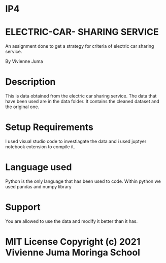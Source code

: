 # IP4
# ELECTRIC-CAR- SHARING SERVICE
An assignment done to get a strategy for criteria of electric car sharing service.

By Vivienne Juma
# Description
This is data obtained from the electric car sharing service. The data that have been used are in the data folder. It contains the cleaned dataset and the original one.
# Setup Requirements
I used visual studio code to investiagate the data and i used juptyer notebook extension to compile it.
# Language used
Python is the only language that has been used to code. Within python we used pandas and numpy library
# Support
You are allowed to use the data and modify it better than it has.
# MIT License Copyright (c) 2021 Vivienne Juma Moringa School
